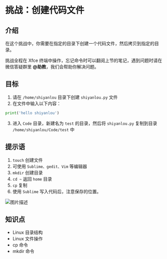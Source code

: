 # 挑战：创建代码文件

## 介绍

在这个挑战中，你需要在指定的目录下创建一个代码文件，然后拷贝到指定的目录。

挑战全程在 Xfce 终端中操作，忘记命令时可以翻阅上节的笔记，遇到问题时请在微信答疑群里 **@助教**，我们会帮助你解决问题。

## 目标

1. 请在 `/home/shiyanlou` 目录下创建 `shiyanlou.py` 文件
2. 在文件中输入以下内容：

```python
print('hello shiyanlou')
```

3. 进入 `Code` 目录，新建名为 `test` 的目录，然后将 `shiyanlou.py` 复制到目录 `/home/shiyanlou/Code/test` 中

## 提示语

1. `touch` 创建文件
2. 可使用 `Sublime、gedit、Vim` 等编辑器
3. `mkdir` 创建目录
4. `cd ~` 返回 `home` 目录
5. `cp` 复制
6. 使用 `Sublime` 写入代码后，注意保存的位置。

![图片描述](https://doc.shiyanlou.com/courses/uid8504-20190712-1562904376758)

## 知识点

- Linux 目录结构
- Linux 文件操作
- cp 命令
- mkdir 命令
